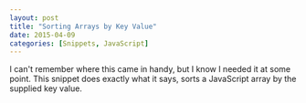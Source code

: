 ```yaml
---
layout: post
title: "Sorting Arrays by Key Value"
date: 2015-04-09
categories: [Snippets, JavaScript]
---
```


I can't remember where this came in handy, but I know I needed it at some point. This snippet does exactly what it says, sorts a JavaScript array by the supplied key value.

<script src="https://gist.github.com/kjbrum/8591343d83598dc53ef1.js"></script>
